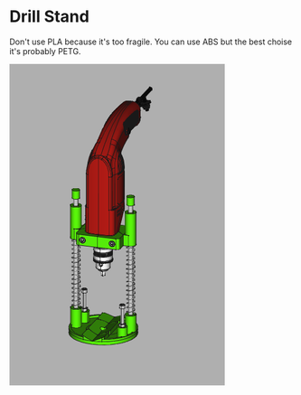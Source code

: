 # Drill Stand

Don't use PLA because it's too fragile.
You can use ABS but the best choise it's probably PETG.

![](https://github.com/Rigorini/Drill-Stand/blob/master/image.png)

